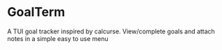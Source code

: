 # GoalTerm
A TUI goal tracker inspired by calcurse. View/complete goals and attach notes in a simple easy to use menu
